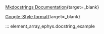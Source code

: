 [Mkdocstrings Documentation](https://mkdocstrings.github.io/usage/){target=_blank}

[Google-Style format](https://google.github.io/styleguide/pyguide.html#38-comments-and-docstrings){target=_blank}

::: element_array_ephys.docstring_example
